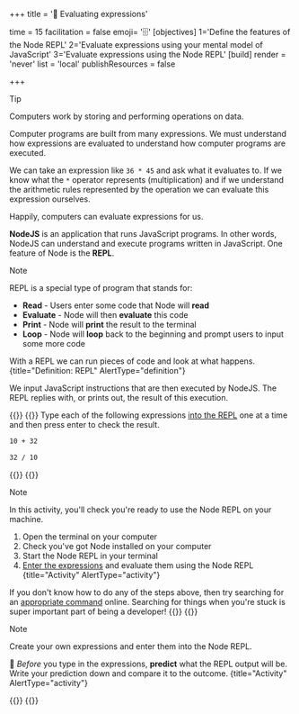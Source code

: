 +++
title = '🧾 Evaluating expressions'

time = 15
facilitation = false
emoji= '🗄️'
[objectives]
    1='Define the features of the Node REPL'
    2='Evaluate expressions using your mental model of JavaScript'
    3='Evaluate expressions using the Node REPL'
[build]
  render = 'never'
  list = 'local'
  publishResources = false

+++

> [!TIP]
> Computers work by storing and performing operations on data.

Computer programs are built from many expressions. We must understand how expressions are evaluated to understand how computer programs are executed.

We can take an expression like `36 * 45` and ask what it evaluates to. If we know what the `*` operator represents (multiplication) and if we understand the arithmetic rules represented by the operation we can evaluate this expression ourselves.

Happily, computers can evaluate expressions for us.

**NodeJS** is an application that runs JavaScript programs. In other words, NodeJS can understand and execute programs written in JavaScript. One feature of Node is the **REPL**.

<!--prettier-ignore-->
> [!NOTE]
> REPL is a special type of program that stands for:
>
> - **Read** - Users enter some code that Node will **read**
> - **Evaluate** - Node will then **evaluate** this code
> - **Print** - Node will **print** the result to the terminal
> - **Loop** - Node will **loop** back to the beginning and prompt users to input some more code
>
> With a REPL we can run pieces of code and look at what happens.  
> {title="Definition: REPL" AlertType="definition"}

We input JavaScript instructions that are then executed by NodeJS. The REPL replies with, or prints out, the result of this execution.

{{<tabs name="REPL 1">}}
{{<tab name="REPL Activity Code">}}
Type each of the following expressions [into the REPL](#repl-1-1) one at a time and then press enter to check the result.

```bash
10 + 32
```

```bash
32 / 10
```

{{</tab>}}
{{<tab name="Step by Step">}}

<!--prettier-ignore-->
> [!NOTE]
>
> In this activity, you'll check you're ready to use the Node REPL on your machine.
>
> 1. Open the terminal on your computer
> 2. Check you've got Node installed on your computer
> 3. Start the Node REPL in your terminal
> 4. [Enter the expressions](#repl-1-0) and evaluate them using the Node REPL
{title="Activity" AlertType="activity"}

If you don't know how to do any of the steps above, then try searching for an [appropriate command](https://nodejs.org/en/learn/command-line/how-to-use-the-nodejs-repl) online. Searching for things when you're stuck is super important part of being a developer!
{{</tab>}}
{{<tab name="Explore REPL">}}

<!--prettier-ignore-->
> [!NOTE]
> Create your own expressions and enter them into the Node REPL.
>
>🧠  _Before_ you type in the expressions, **predict** what the REPL output will be. Write your prediction down and compare it to the outcome.
{title="Activity" AlertType="activity"}

{{</tab>}}
{{</tabs>}}
